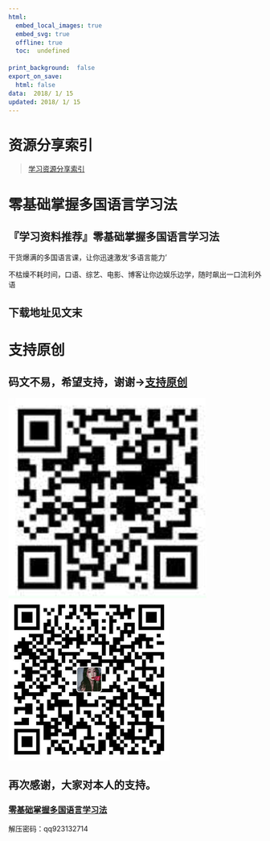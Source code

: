 ```yaml
---
html:
  embed_local_images: true
  embed_svg: true
  offline: true
  toc:  undefined

print_background:  false
export_on_save:
  html: false
data:  2018/ 1/ 15
updated: 2018/ 1/ 15
---
```


# 资源分享索引

> [学习资源分享索引](https://blog.csdn.net/qq923132714/article/details/85119757 "学习资源分享索引")



# 零基础掌握多国语言学习法


## 『学习资料推荐』零基础掌握多国语言学习法

干货爆满的多国语言课，让你迅速激发‘多语言能力’

不枯燥不耗时间，口语、综艺、电影、博客让你边娱乐边学，随时飙出一口流利外语



## 下载地址见文末

# 支持原创
## 码文不易，希望支持，谢谢->**[支持原创](http://blog.csdn.net/qq923132714/article/details/79399145)**
![微信支付](https://raw.githubusercontent.com/923132714/my_picture/master/blog/support/weixin.png)![微信支付](https://raw.githubusercontent.com/923132714/my_picture/master/blog/support/支付宝.png)
## 再次感谢，大家对本人的支持。

### [零基础掌握多国语言学习法](http://u16848854.ctfile.net/fs/16848854-331297911 "零基础掌握多国语言学习法")

解压密码：qq923132714
